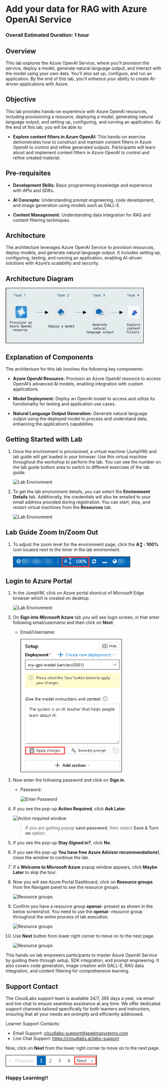 # Add your data for RAG with Azure OpenAI Service

### Overall Estimated Duration: 1 hour

## Overview

This lab explores the Azure OpenAI Service, where you'll provision the service, deploy a model, generate natural language output, and interact with the model using your own data. You'll also set up, configure, and run an application. By the end of this lab, you'll enhance your ability to create AI-driven applications with Azure.

## Objective

This lab provides hands-on experience with Azure OpenAI resources, including provisioning a resource, deploying a model, generating natural language output, and setting up, configuring, and running an application. By the end of this lab, you will be able to:

- **Explore content filters in Azure OpenAI:** This hands-on exercise demonstrates how to construct and maintain content filters in Azure OpenAI to control and refine generated outputs. Participants will learn about and implement content filters in Azure OpenAI to control and refine created material.

## Pre-requisites

- **Development Skills:** Basic programming knowledge and experience with APIs and SDKs.

- **AI Concepts:** Understanding prompt engineering, code development, and image generation using models such as DALL-E.

- **Content Management:** Understanding data integration for RAG and content filtering techniques.

## Architecture

The architecture leverages Azure OpenAI Service to provision resources, deploy models, and generate natural language output. It includes setting up, configuring, testing, and running an application, enabling AI-driven solutions with Azure’s scalability and security.

## Architecture Diagram

 ![](../media/lab7arc.JPG)

## Explanation of Components

The architecture for this lab involves the following key components:

- **Azure OpenAI Resource:** Provision an Azure OpenAI resource to access OpenAI’s advanced AI models, enabling integration with custom applications.

- **Model Deployment:** Deploy an OpenAI model to access and utilize its functionality for testing and application use cases.

- **Natural Language Output Generation:** Generate natural language output using the deployed model to process and understand data, enhancing the application’s capabilities.

## Getting Started with Lab

1. Once the environment is provisioned, a virtual machine (JumpVM) and lab guide will get loaded in your browser. Use this virtual machine throughout the workshop to perform the lab. You can see the number on the lab guide bottom area to switch to different exercises of the lab guide.

   ![](../media/getting-started1.png "Lab Environment")
   
1. To get the lab environment details, you can select the **Environment Details** tab. Additionally, the credentials will also be emailed to your email address provided during registration. You can start, stop, and restart virtual machines from the **Resources** tab.

   ![](../media/envdetails.png "Lab Environment")

## Lab Guide Zoom In/Zoom Out

1. To adjust the zoom level for the environment page, click the **A↕ : 100%** icon located next to the timer in the lab environment.

   ![Manage Your Virtual Machine](../media/labzoom-1.png)

## Login to Azure Portal
1. In the JumpVM, click on Azure portal shortcut of Microsoft Edge browser which is created on desktop.

   ![](../media/azureportal_icon1.png "Lab Environment")
   
1. On **Sign into Microsoft Azure** tab you will see login screen, in that enter following email/username and then click on **Next**. 
   * Email/Username: <inject key="AzureAdUserEmail"></inject>
   
     ![](../media/image7.png "Enter Email")
     
1. Now enter the following password and click on **Sign in**.
   * Password: <inject key="AzureAdUserPassword"></inject>
   
     ![](../media/image8.png "Enter Password")
     
1. If you see the pop-up **Action Required**, click **Ask Later**.

     ![](../media/asklater.png "Action required window")
     
    > If you are getting popup **save password**, then select **Save & Turn on** option.
       
1. If you see the pop-up **Stay Signed in?**, click **No**.

1. If you see the pop-up **You have free Azure Advisor recommendations!**, close the window to continue the lab.

1. If a **Welcome to Microsoft Azure** popup window appears, click **Maybe Later** to skip the tour.

1. Now you will see Azure Portal Dashboard, click on **Resource groups** from the Navigate panel to see the resource groups.

     ![](../media/select-rg.png "Resource groups")

1. Confirm you have a resource group **openai-<inject key="Deployment-id" enableCopy="false"/>** present as shown in the below screenshot. You need to use the **openai-<inject key="Deployment-id" enableCopy="false"/>** resource group throughout the entire process of lab execution.

     ![](../media/rg.png "Resource groups")

   
1. Use **Next** button from lower right corner to move on to the next page.

   ![](../media/next1.png "Resource groups")


This hands-on lab empowers participants to master Azure OpenAI Service by guiding them through setup, SDK integration, and prompt engineering. It also covers code generation, image creation with DALL-E, RAG data integration, and content filtering for comprehensive learning.
 
## Support Contact
 
The CloudLabs support team is available 24/7, 365 days a year, via email and live chat to ensure seamless assistance at any time. We offer dedicated support channels tailored specifically for both learners and instructors, ensuring that all your needs are promptly and efficiently addressed.

Learner Support Contacts:
- Email Support: cloudlabs-support@spektrasystems.com
- Live Chat Support: https://cloudlabs.ai/labs-support

Now, click on **Next** from the lower right corner to move on to the next page.

  ![](../media/n14.png)

### Happy Learning!!

